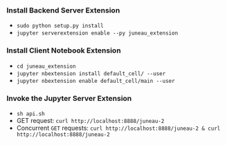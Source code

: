### Install Backend Server Extension
- `sudo python setup.py install`
- `jupyter serverextension enable --py juneau_extension`

### Install Client Notebook Extension
- `cd juneau_extension`
- `jupyter nbextension install default_cell/ --user`
- `jupyter nbextension enable default_cell/main --user`

### Invoke the Jupyter Server Extension
- `sh api.sh`
- GET request: `curl http://localhost:8888/juneau-2`
- Concurrent `GET` requests: `curl http://localhost:8888/juneau-2 & curl http://localhost:8888/juneau-2`